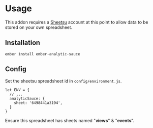 # Usage

This addon requires a [Sheetsu](https://sheetsu.com/) account at this point to allow data to be stored on your own spreadsheet.

## Installation

    ember install ember-analytic-sauce

## Config

Set the sheetsu spreadsheet id in `config/environment.js`.

    let ENV = {
      // ...
      analyticSauce: {
        sheet: '6498441a3194',
      }
    }

Ensure this spreadsheet has sheets named "**views**" & "**events**".
